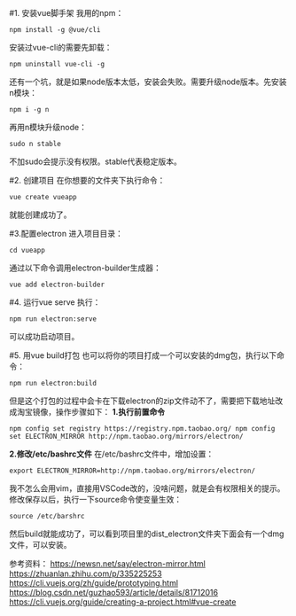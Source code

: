 #1. 安装vue脚手架
我用的npm：
```
npm install -g @vue/cli
```
安装过vue-cli的需要先卸载：
```
npm uninstall vue-cli -g
```
还有一个坑，就是如果node版本太低，安装会失败。需要升级node版本。先安装n模块：
```
npm i -g n
```
再用n模块升级node：
```
sudo n stable
```
不加sudo会提示没有权限。stable代表稳定版本。

#2. 创建项目
在你想要的文件夹下执行命令：
```
vue create vueapp
```
就能创建成功了。

#3.配置electron
进入项目目录：
```
cd vueapp
```
通过以下命令调用electron-builder生成器：
```
vue add electron-builder
```

#4. 运行vue serve
执行：
```
npm run electron:serve
```
可以成功启动项目。

#5. 用vue build打包
也可以将你的项目打成一个可以安装的dmg包，执行以下命令：
```
npm run electron:build
```
但是这个打包的过程中会卡在下载electron的zip文件动不了，需要把下载地址改成淘宝镜像，操作步骤如下：
**1.执行前置命令**
```
npm config set registry https://registry.npm.taobao.org/ npm config set ELECTRON_MIRROR http://npm.taobao.org/mirrors/electron/
```
**2.修改/etc/bashrc文件**
在/etc/bashrc文件中，增加设置：
```
export ELECTRON_MIRROR=http://npm.taobao.org/mirrors/electron/
```
我不怎么会用vim，直接用VSCode改的，没啥问题，就是会有权限相关的提示。
修改保存以后，执行一下source命令使变量生效：
```
source /etc/barshrc
```
然后build就能成功了，可以看到项目里的dist_electron文件夹下面会有一个dmg文件，可以安装。

参考资料：
https://newsn.net/say/electron-mirror.html
https://zhuanlan.zhihu.com/p/335225253
https://cli.vuejs.org/zh/guide/prototyping.html
https://blog.csdn.net/guzhao593/article/details/81712016
https://cli.vuejs.org/guide/creating-a-project.html#vue-create